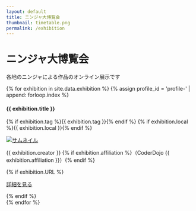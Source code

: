 ```yaml
---
layout: default
title: ニンジャ大博覧会
thumbnail: timetable.png
permalink: /exhibition
---
```

<div class="container mt-5 mb-5">
  <div class="row">
    <div class="col-md-6 offset-md-3 col-12">
      <h1>ニンジャ大博覧会</h1>
      <p>各地のニンジャによる作品のオンライン展示です</p>
    </div>
  </div>

  <div class="air"></div>
  <div class="row text-left">
    {% for exhibition in site.data.exhibition %}
      {% assign profile_id = 'profile-' | append: forloop.index %}
    <div class="col-md-6 col-12 p-3 mb-5" id={{exhibition.path_URL}}>
      <h4 class="ws-title">{{ exhibition.title }}</h4>
      <p>
        {% if exhibition.tag   %}<span class="badge badge-ws">{{ exhibition.tag   }}</span>{% endif %}
        {% if exhibition.local %}<span class="badge badge-ws">{{ exhibition.local }}</span>{% endif %}
      </p>
      <div class="my-3">
        <a href="/expo/{{ exhibition.path_URL }}">
          <img class="w-100 px-5" alt="サムネイル"
	       {% if exhibition.img %}
	       src="/img/2023/exhibition/{{ exhibition.img }}" {% else  %}
	       src="/img/2023/dummy.jpg"
               {% endif %}
	  >
        </a>
      </div>
      <p class="exhibition-speaker-name">{{ exhibition.creator }} {% if exhibition.affiliation %}（CoderDojo {{ exhibition.affiliation }}）{% endif %}</p>
      {% if exhibition.URL %}
      <p>
	<a href='/expo/{{ exhibition.path_URL }}' class='btn btn-main btn-sm'>
	  <i class='fas fa-scroll'></i> 詳細を見る
	</a>
      </p>
      {% endif %}
    </div>
    {% endfor %}
  </div>
</div>
